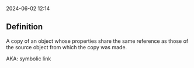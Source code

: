 
2024-06-02 12:14

## Definition

A copy of an object whose properties share the same reference as those of the source object from which the copy was made.

AKA: symbolic link